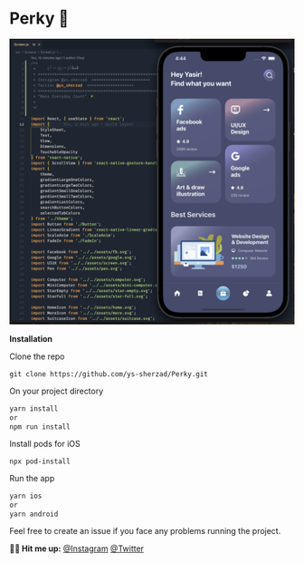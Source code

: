 # Perky 👑

![](PerkyScreenshot.png)

**Installation**

Clone the repo
```
git clone https://github.com/ys-sherzad/Perky.git
```
On your project directory

```
yarn install
or
npm run install
```
Install pods for iOS
```
npx pod-install
```
Run the app
```
yarn ios
or 
yarn android
```

Feel free to create an issue if you face any problems running the project.

**💬🥂 Hit me up:**
[@Instagram](https://www.instagram.com/ys.sherzad/)
[@Twitter](https://twitter.com/ys_sherzad) 
